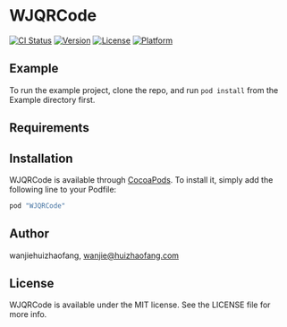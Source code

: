 # WJQRCode

[![CI Status](http://img.shields.io/travis/wanjiehuizhaofang/WJQRCode.svg?style=flat)](https://travis-ci.org/wanjiehuizhaofang/WJQRCode)
[![Version](https://img.shields.io/cocoapods/v/WJQRCode.svg?style=flat)](http://cocoapods.org/pods/WJQRCode)
[![License](https://img.shields.io/cocoapods/l/WJQRCode.svg?style=flat)](http://cocoapods.org/pods/WJQRCode)
[![Platform](https://img.shields.io/cocoapods/p/WJQRCode.svg?style=flat)](http://cocoapods.org/pods/WJQRCode)

## Example

To run the example project, clone the repo, and run `pod install` from the Example directory first.

## Requirements

## Installation

WJQRCode is available through [CocoaPods](http://cocoapods.org). To install
it, simply add the following line to your Podfile:

```ruby
pod "WJQRCode"
```

## Author

wanjiehuizhaofang, wanjie@huizhaofang.com

## License

WJQRCode is available under the MIT license. See the LICENSE file for more info.
